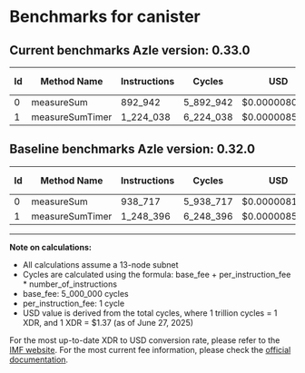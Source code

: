# Benchmarks for canister

## Current benchmarks Azle version: 0.33.0

| Id  | Method Name     | Instructions | Cycles    | USD           | USD/Million Calls | Change                             |
| --- | --------------- | ------------ | --------- | ------------- | ----------------- | ---------------------------------- |
| 0   | measureSum      | 892_942      | 5_892_942 | $0.0000080733 | $8.07             | <font color="green">-45_775</font> |
| 1   | measureSumTimer | 1_224_038    | 6_224_038 | $0.0000085269 | $8.52             | <font color="green">-24_358</font> |

## Baseline benchmarks Azle version: 0.32.0

| Id  | Method Name     | Instructions | Cycles    | USD           | USD/Million Calls |
| --- | --------------- | ------------ | --------- | ------------- | ----------------- |
| 0   | measureSum      | 938_717      | 5_938_717 | $0.0000081360 | $8.13             |
| 1   | measureSumTimer | 1_248_396    | 6_248_396 | $0.0000085603 | $8.56             |

---

**Note on calculations:**

- All calculations assume a 13-node subnet
- Cycles are calculated using the formula: base_fee + per_instruction_fee \* number_of_instructions
- base_fee: 5_000_000 cycles
- per_instruction_fee: 1 cycle
- USD value is derived from the total cycles, where 1 trillion cycles = 1 XDR, and 1 XDR = $1.37 (as of June 27, 2025)

For the most up-to-date XDR to USD conversion rate, please refer to the [IMF website](https://www.imf.org/external/np/fin/data/rms_sdrv.aspx).
For the most current fee information, please check the [official documentation](https://internetcomputer.org/docs/references/cycles-cost-formulas).
